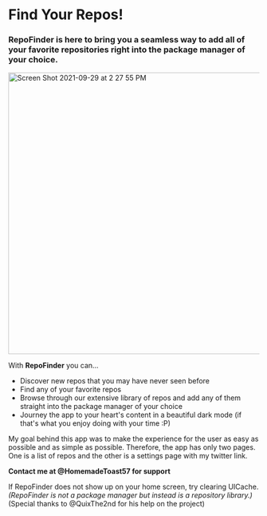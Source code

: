 # **Find Your Repos!**

### RepoFinder is here to bring you a seamless way to add all of your favorite repositories right into the package manager of your choice.


<img width="564" alt="Screen Shot 2021-09-29 at 2 27 55 PM" src="https://user-images.githubusercontent.com/54961512/135329490-bf9a64a5-a9e5-4f54-b2e1-bf1d06513184.png">

With  **RepoFinder**  you can...

-   Discover new repos that you may have never seen before
-   Find any of your favorite repos
-   Browse through our extensive library of repos and add any of them straight into the package manager of your choice
-   Journey the app to your heart's content in a beautiful dark mode (if that's what you enjoy doing with your time :P)

My goal behind this app was to make the experience for the user as easy as possible and as simple as possible. Therefore, the app has only two pages. One is a list of repos and the other is a settings page with my twitter link.  

**Contact me at @HomemadeToast57 for support**  

If RepoFinder does not show up on your home screen, try clearing UICache.  
*(RepoFinder is not a package manager but instead is a repository library.)*  
(Special thanks to @QuixThe2nd for his help on the project)

